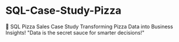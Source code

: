 # SQL-Case-Study-Pizza
🍕 SQL Pizza Sales Case Study Transforming Pizza Data into Business Insights! "Data is the secret sauce for smarter decisions!"
